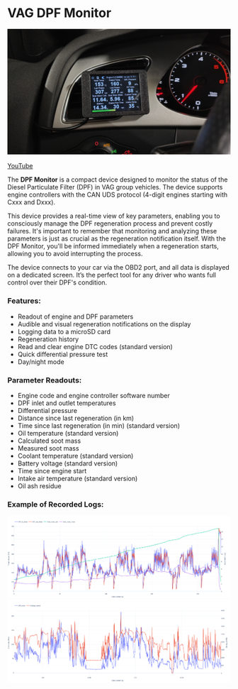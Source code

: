 # VAG DPF Monitor

![left vent mount](documentation/standard-version/images/left_vent_mount.jpg)

[YouTube](https://youtu.be/WaTfjSRMaVM?si=2cajSNzQjHToZ489)

The __DPF Monitor__ is a compact device designed to monitor the status of the Diesel Particulate Filter (DPF) in VAG group vehicles. The device supports engine controllers with the CAN UDS protocol (4-digit engines starting with Cxxx and Dxxx).

This device provides a real-time view of key parameters, enabling you to consciously manage the DPF regeneration process and prevent costly failures. It's important to remember that monitoring and analyzing these parameters is just as crucial as the regeneration notification itself. With the DPF Monitor, you'll be informed immediately when a regeneration starts, allowing you to avoid interrupting the process.

The device connects to your car via the OBD2 port, and all data is displayed on a dedicated screen. It’s the perfect tool for any driver who wants full control over their DPF's condition.

### Features:
- Readout of engine and DPF parameters
- Audible and visual regeneration notifications on the display
- Logging data to a microSD card
- Regeneration history
- Read and clear engine DTC codes (standard version)
- Quick differential pressure test
- Day/night mode

### Parameter Readouts:
- Engine code and engine controller software number
- DPF inlet and outlet temperatures
- Differential pressure
- Distance since last regeneration (in km)
- Time since last regeneration (in min) (standard version)
- Oil temperature (standard version)
- Calculated soot mass
- Measured soot mass
- Coolant temperature (standard version)
- Battery voltage (standard version)
- Time since engine start
- Intake air temperature (standard version)
- Oil ash residue

### Example of Recorded Logs:

![log1](\documentation\standard-version\images\log1.png)
![log2](\documentation\standard-version\images\log2.png)

